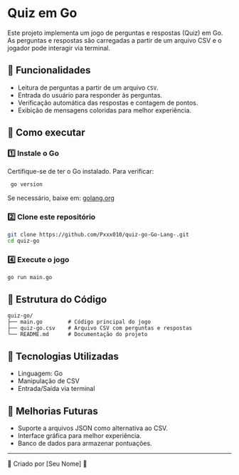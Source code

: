 # Quiz em Go

Este projeto implementa um jogo de perguntas e respostas (Quiz) em Go. As perguntas e respostas são carregadas a partir de um arquivo CSV e o jogador pode interagir via terminal.

## 📌 Funcionalidades
- Leitura de perguntas a partir de um arquivo `CSV`.
- Entrada do usuário para responder às perguntas.
- Verificação automática das respostas e contagem de pontos.
- Exibição de mensagens coloridas para melhor experiência.

## 🚀 Como executar
### 1️⃣ Instale o Go
Certifique-se de ter o Go instalado. Para verificar:
```sh
 go version
```
Se necessário, baixe em: [golang.org](https://golang.org/dl/)

### 2️⃣ Clone este repositório
```sh
git clone https://github.com/Pxxx010/quiz-go-Go-Lang-.git
cd quiz-go
```

### 4️⃣ Execute o jogo
```sh
go run main.go
```

## 📜 Estrutura do Código
```
quiz-go/
├── main.go        # Código principal do jogo
├── quiz-go.csv    # Arquivo CSV com perguntas e respostas
└── README.md      # Documentação do projeto
```

## 🔧 Tecnologias Utilizadas
- Linguagem: Go
- Manipulação de CSV
- Entrada/Saída via terminal

## 📌 Melhorias Futuras
- Suporte a arquivos JSON como alternativa ao CSV.
- Interface gráfica para melhor experiência.
- Banco de dados para armazenar pontuações.

---
📌 Criado por [Seu Nome] 🚀

